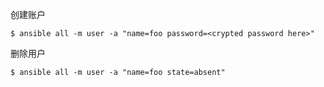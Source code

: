 创建账户

```
$ ansible all -m user -a "name=foo password=<crypted password here>"
```

删除用户

```
$ ansible all -m user -a "name=foo state=absent"
```

